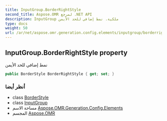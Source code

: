 ```yaml
---
title: InputGroup.BorderRightStyle
second_title: Aspose.OMR لمرجع .NET API
description: InputGroup ملكية. نمط إضافي للحد الأيمن
type: docs
weight: 50
url: /ar/net/aspose.omr.generation.config.elements/inputgroup/borderrightstyle/
---
```

## InputGroup.BorderRightStyle property

نمط إضافي للحد الأيمن

```csharp
public BorderStyle BorderRightStyle { get; set; }
```

### أنظر أيضا

* class [BorderStyle](../../../aspose.omr.generation.config/borderstyle/)
* class [InputGroup](../)
* مساحة الاسم [Aspose.OMR.Generation.Config.Elements](../../inputgroup/)
* المجسم [Aspose.OMR](../../../)



